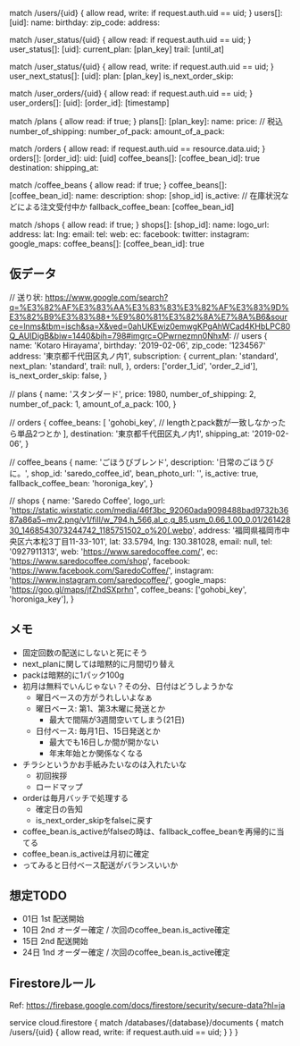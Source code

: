 match /users/{uid} {
  allow read, write: if request.auth.uid == uid;
}
users[]:
  [uid]:
    name:
    birthday:
    zip_code:
    address:

match /user_status/{uid} {
  allow read: if request.auth.uid == uid;
}
user_status[]:
  [uid]:
    current_plan: [plan_key]
    trail: [until_at]

match /user_status/{uid} {
  allow read, write: if request.auth.uid == uid;
}
user_next_status[]:
  [uid]:
    plan: [plan_key]
    is_next_order_skip:

match /user_orders/{uid} {
  allow read: if request.auth.uid == uid;
}
user_orders[]:
  [uid]:
    [order_id]: [timestamp]

match /plans {
  allow read: if true;
}
plans[]:
  [plan_key]:
    name:
    price: // 税込
    number_of_shipping:
    number_of_pack:
    amount_of_a_pack:

match /orders {
  allow read: if request.auth.uid == resource.data.uid;
}
orders[]:
  [order_id]:
    uid: [uid]
    coffee_beans[]:
      [coffee_bean_id]: true
    destination:
    shipping_at:

match /coffee_beans {
  allow read: if true;
}
coffee_beans[]:
  [coffee_bean_id]:
    name:
    description:
    shop: [shop_id]
    is_active: // 在庫状況などによる注文受付中か
    fallback_coffee_bean: [coffee_bean_id]

match /shops {
  allow read: if true;
}
shops[]:
  [shop_id]:
    name:
    logo_url:
    address:
    lat:
    lng:
    email:
    tel:
    web:
    ec:
    facebook:
    twitter:
    instagram:
    google_maps:
    coffee_beans[]:
      [coffee_bean_id]: true

## 仮データ

// 送り状: https://www.google.com/search?q=%E3%82%AF%E3%83%AA%E3%83%83%E3%82%AF%E3%83%9D%E3%82%B9%E3%83%88+%E9%80%81%E3%82%8A%E7%8A%B6&source=lnms&tbm=isch&sa=X&ved=0ahUKEwiz0emwgKPgAhWCad4KHbLPC80Q_AUIDigB&biw=1440&bih=798#imgrc=OPwrnezmn0NhxM:
// users
{
  name: 'Kotaro Hirayama',
  birthday: '2019-02-06',
  zip_code: '1234567'
  address: '東京都千代田区丸ノ内1',
  subscription: {
    current_plan: 'standard',
    next_plan: 'standard',
    trail: null,
  },
  orders: ['order_1_id', 'order_2_id'],
  is_next_order_skip: false,
}

// plans
{
  name: 'スタンダード',
  price: 1980,
  number_of_shipping: 2,
  number_of_pack: 1,
  amount_of_a_pack: 100,
}

// orders
{
  coffee_beans: [
    'gohobi_key', // lengthとpack数が一致しなかったら単品2つとか
  ],
  destination: '東京都千代田区丸ノ内1',
  shipping_at: '2019-02-06',
}

// coffee_beans
{
  name: 'ごほうびブレンド',
  description: '日常のごほうびに。',
  shop_id: 'saredo_coffee_id',
  bean_photo_url: '',
  is_active: true,
  fallback_coffee_bean: 'horoniga_key',
}

// shops
{
  name: 'Saredo Coffee',
  logo_url: 'https://static.wixstatic.com/media/46f3bc_92060ada9098488bad9732b3687a86a5~mv2.png/v1/fill/w_794,h_566,al_c,q_85,usm_0.66_1.00_0.01/26142830_1468543073244742_1185751502_o%20(.webp',
  address: '福岡県福岡市中央区六本松3丁目11-33-101',
  lat: 33.5794,
  lng: 130.381028,
  email: null,
  tel: '0927911313',
  web: 'https://www.saredocoffee.com/',
  ec: 'https://www.saredocoffee.com/shop',
  facebook: 'https://www.facebook.com/SaredoCoffee/',
  instagram: 'https://www.instagram.com/saredocoffee/',
  google_maps: 'https://goo.gl/maps/jfZhdSXprhn",
  coffee_beans: ['gohobi_key', 'horoniga_key'],
}

## メモ

- 固定回数の配送にしないと死にそう
- next_planに関しては暗黙的に月間切り替え
- packは暗黙的に1パック100g
- 初月は無料でいんじゃない？その分、日付はどうしようかな
  - 曜日ベースの方がうれしいよなぁ
  - 曜日ベース: 第1、第3木曜に発送とか
    - 最大で間隔が3週間空いてしまう(21日)
  - 日付ベース: 毎月1日、15日発送とか
    - 最大でも16日しか間が開かない
    - 年末年始とか関係なくなる
- チラシというかお手紙みたいなのは入れたいな
  - 初回挨拶
  - ロードマップ
- orderは毎月バッチで処理する
  - 確定日の告知
  - is_next_order_skipをfalseに戻す
- coffee_bean.is_activeがfalseの時は、fallback_coffee_beanを再帰的に当てる
- coffee_bean.is_activeは月初に確定
- ってみると日付ベース配送がバランスいいか

## 想定TODO

- 01日 1st 配送開始
- 10日 2nd オーダー確定 / 次回のcoffee_bean.is_active確定
- 15日 2nd 配送開始
- 24日 1nd オーダー確定 / 次回のcoffee_bean.is_active確定

## Firestoreルール

Ref: https://firebase.google.com/docs/firestore/security/secure-data?hl=ja

service cloud.firestore {
  match /databases/{database}/documents {
    match /users/{uid} {
      allow read, write: if request.auth.uid == uid;
    }
  }
}
